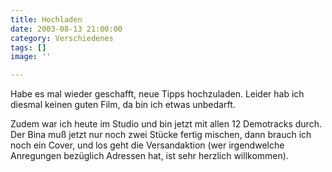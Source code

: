 ```yaml
---
title: Hochladen
date: 2003-08-13 21:00:00
category: Verschiedenes
tags: []
image: ''

---
```


Habe es mal wieder geschafft, neue Tipps hochzuladen. Leider hab ich diesmal keinen guten Film, da bin ich etwas unbedarft.  

Zudem war ich heute im Studio und bin jetzt mit allen 12 Demotracks durch. Der Bina muß jetzt nur noch zwei Stücke fertig mischen, dann brauch ich noch ein Cover, und los geht die Versandaktion (wer irgendwelche Anregungen bezüglich Adressen hat, ist sehr herzlich willkommen).
